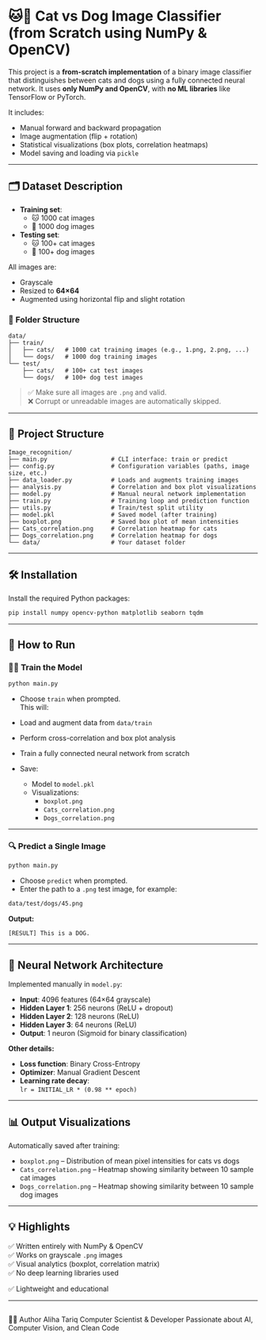 
# 🐱🐶 Cat vs Dog Image Classifier (from Scratch using NumPy & OpenCV)

This project is a **from-scratch implementation** of a binary image classifier that distinguishes between cats and dogs using a fully connected neural network. It uses **only NumPy and OpenCV**, with **no ML libraries** like TensorFlow or PyTorch.

It includes:
- Manual forward and backward propagation  
- Image augmentation (flip + rotation)  
- Statistical visualizations (box plots, correlation heatmaps)  
- Model saving and loading via `pickle`

---

## 🗂 Dataset Description

- **Training set**:
  - 🐱 1000 cat images
  - 🐶 1000 dog images
- **Testing set**:
  - 🐱 100+ cat images
  - 🐶 100+ dog images

All images are:
- Grayscale
- Resized to **64×64**
- Augmented using horizontal flip and slight rotation

### 📁 Folder Structure

```
data/
├── train/
│   ├── cats/   # 1000 cat training images (e.g., 1.png, 2.png, ...)
│   └── dogs/   # 1000 dog training images
└── test/
    ├── cats/   # 100+ cat test images
    └── dogs/   # 100+ dog test images
```

> ✅ Make sure all images are `.png` and valid.  
> ❌ Corrupt or unreadable images are automatically skipped.

---

## 📁 Project Structure

```
Image_recognition/
├── main.py                  # CLI interface: train or predict
├── config.py                # Configuration variables (paths, image size, etc.)
├── data_loader.py           # Loads and augments training images
├── analysis.py              # Correlation and box plot visualizations
├── model.py                 # Manual neural network implementation
├── train.py                 # Training loop and prediction function
├── utils.py                 # Train/test split utility
├── model.pkl                # Saved model (after training)
├── boxplot.png              # Saved box plot of mean intensities
├── Cats_correlation.png     # Correlation heatmap for cats
├── Dogs_correlation.png     # Correlation heatmap for dogs
└── data/                    # Your dataset folder
```

---

## 🛠 Installation

Install the required Python packages:

```bash
pip install numpy opencv-python matplotlib seaborn tqdm
```

---

## 🚀 How to Run

### 🏋️‍♀️ Train the Model

```bash
python main.py
```

- Choose `train` when prompted.  
This will:

- Load and augment data from `data/train`
- Perform cross-correlation and box plot analysis
- Train a fully connected neural network from scratch  
- Save:
  - Model to `model.pkl`
  - Visualizations:
    - `boxplot.png`
    - `Cats_correlation.png`
    - `Dogs_correlation.png`

---

### 🔍 Predict a Single Image

```bash
python main.py
```

- Choose `predict` when prompted.
- Enter the path to a `.png` test image, for example:

```bash
data/test/dogs/45.png
```

**Output:**

```
[RESULT] This is a DOG.
```

---

## 🧠 Neural Network Architecture

Implemented manually in `model.py`:

- **Input**: 4096 features (64×64 grayscale)
- **Hidden Layer 1**: 256 neurons (ReLU + dropout)
- **Hidden Layer 2**: 128 neurons (ReLU)
- **Hidden Layer 3**: 64 neurons (ReLU)
- **Output**: 1 neuron (Sigmoid for binary classification)

**Other details:**
- **Loss function**: Binary Cross-Entropy
- **Optimizer**: Manual Gradient Descent
- **Learning rate decay**:  
  `lr = INITIAL_LR * (0.98 ** epoch)`

---

## 📊 Output Visualizations

Automatically saved after training:

- `boxplot.png` – Distribution of mean pixel intensities for cats vs dogs
- `Cats_correlation.png` – Heatmap showing similarity between 10 sample cat images
- `Dogs_correlation.png` – Heatmap showing similarity between 10 sample dog images

---

## 💡 Highlights

✅ Written entirely with NumPy & OpenCV  
✅ Works on grayscale `.png` images  
✅ Visual analytics (boxplot, correlation matrix)  
✅ No deep learning libraries used  


✅ Lightweight and educational

---
##
👩‍💻 Author
Aliha Tariq
Computer Scientist & Developer
Passionate about AI, Computer Vision, and Clean Code
